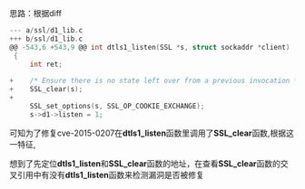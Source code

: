 思路：根据diff
```c
--- a/ssl/d1_lib.c
+++ b/ssl/d1_lib.c
@@ -543,6 +543,9 @@ int dtls1_listen(SSL *s, struct sockaddr *client)
 {
     int ret;
 
+    /* Ensure there is no state left over from a previous invocation */
+    SSL_clear(s);
+
     SSL_set_options(s, SSL_OP_COOKIE_EXCHANGE);
     s->d1->listen = 1;
 ```
 可知为了修复cve-2015-0207在**dtls1_listen**函数里调用了**SSL_clear**函数,根据这一特征,
 
 想到了先定位**dtls1_listen**和**SSL_clear**函数的地址，在查看**SSL_clear**函数的交叉引用中有没有**dtls1_listen**函数来检测漏洞是否被修复
 
